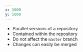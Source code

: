 ```yaml
---
x: 5000
y: 5000
---
```


* Parallel versions of a repository
* Contained within the repository
* Do not affect the `master` branch
* Changes can easily be merged